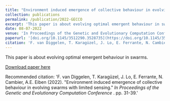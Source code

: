 ```yaml
---
title: "Environment induced emergence of collective behaviour in evolving swarms with limited sensing"
collection: publications
permalink: /publication/2022-GECCO
excerpt: 'This paper is about evolving optimal emergent behaviour in swarms.'
date: 08-07-2022
venue: 'In Proceedings of the Genetic and Evolutionary Computation Conference'
paperurl: '[doi.org/10.1145/3512290.3528735](https://doi.org/10.1145/3512290.3528735)'
citation: 'F. van Diggelen, T. Karagüzel, J. Lo, E. Ferrante, N. Cambier, A.E. Eiben (2022). &quot;Environment induced emergence of collective behaviour in evolving swarms with limited sensing.&quot; <i>In Proceedings of the Genetic and Evolutionary Computation Conference </i>. pp. 31-39.'
---
```

This paper is about evolving optimal emergent behaviour in swarms.

[Download paper here](https://doi.org/10.1145/3512290.3528735)

Recommended citation: 'F. van Diggelen, T. Karagüzel, J. Lo, E. Ferrante, N. Cambier, A.E. Eiben (2022). &quot;Environment induced emergence of collective behaviour in evolving swarms with limited sensing.&quot; <i>In Proceedings of the Genetic and Evolutionary Computation Conference </i>. pp. 31-39.'
